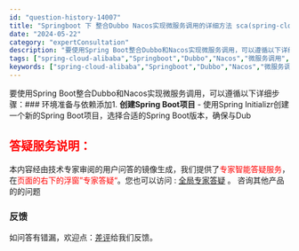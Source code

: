 ```yaml
---
id: "question-history-14007"
title: "Springboot 下 整合Dubbo Nacos实现微服务调用的详细方法 sca(spring-cloud-alibaba)"
date: "2024-05-22"
category: "expertConsultation"
description: "要使用Spring Boot整合Dubbo和Nacos实现微服务调用，可以遵循以下详细步骤：### 环境准备与依赖添加1. **创建Spring Boot项目**   - 使用Spring Initializr创建一个新的Spring Boot项目，选择合适的Spring Boot版本，确保与Dub"
tags: ["spring-cloud-alibaba","Springboot","Dubbo","Nacos","微服务调用","详细方法"]
keywords: ["spring-cloud-alibaba","Springboot","Dubbo","Nacos","微服务调用","详细方法"]
---
```


要使用Spring Boot整合Dubbo和Nacos实现微服务调用，可以遵循以下详细步骤：### 环境准备与依赖添加1. **创建Spring Boot项目**   - 使用Spring Initializr创建一个新的Spring Boot项目，选择合适的Spring Boot版本，确保与Dub
## <font color="#FF0000">答疑服务说明：</font> 

本内容经由技术专家审阅的用户问答的镜像生成，我们提供了<font color="#FF0000">专家智能答疑服务</font>，在<font color="#FF0000">页面的右下的浮窗”专家答疑“</font>。您也可以访问 : [全局专家答疑](https://opensource.alibaba.com/chatBot) 。 咨询其他产品的的问题

### 反馈
如问答有错漏，欢迎点：[差评](https://ai.nacos.io/user/feedbackByEnhancerGradePOJOID?enhancerGradePOJOId=14016)给我们反馈。
